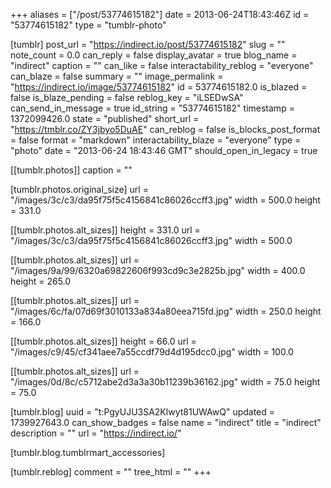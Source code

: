 +++
aliases = ["/post/53774615182"]
date = 2013-06-24T18:43:46Z
id = "53774615182"
type = "tumblr-photo"

[tumblr]
post_url = "https://indirect.io/post/53774615182"
slug = ""
note_count = 0.0
can_reply = false
display_avatar = true
blog_name = "indirect"
caption = ""
can_like = false
interactability_reblog = "everyone"
can_blaze = false
summary = ""
image_permalink = "https://indirect.io/image/53774615182"
id = 53774615182.0
is_blazed = false
is_blaze_pending = false
reblog_key = "iLSEDwSA"
can_send_in_message = true
id_string = "53774615182"
timestamp = 1372099426.0
state = "published"
short_url = "https://tmblr.co/ZY3jbyo5DuAE"
can_reblog = false
is_blocks_post_format = false
format = "markdown"
interactability_blaze = "everyone"
type = "photo"
date = "2013-06-24 18:43:46 GMT"
should_open_in_legacy = true

[[tumblr.photos]]
caption = ""

[tumblr.photos.original_size]
url = "/images/3c/c3/da95f75f5c4156841c86026ccff3.jpg"
width = 500.0
height = 331.0

[[tumblr.photos.alt_sizes]]
height = 331.0
url = "/images/3c/c3/da95f75f5c4156841c86026ccff3.jpg"
width = 500.0

[[tumblr.photos.alt_sizes]]
url = "/images/9a/99/6320a69822606f993cd9c3e2825b.jpg"
width = 400.0
height = 265.0

[[tumblr.photos.alt_sizes]]
url = "/images/6c/fa/07d69f3010133a834a80eea715fd.jpg"
width = 250.0
height = 166.0

[[tumblr.photos.alt_sizes]]
height = 66.0
url = "/images/c9/45/cf341aee7a55ccdf79d4d195dcc0.jpg"
width = 100.0

[[tumblr.photos.alt_sizes]]
url = "/images/0d/8c/c5712abe2d3a3a30b11239b36162.jpg"
width = 75.0
height = 75.0

[tumblr.blog]
uuid = "t:PgyUJU3SA2Klwyt81UWAwQ"
updated = 1739927643.0
can_show_badges = false
name = "indirect"
title = "indirect"
description = ""
url = "https://indirect.io/"

[tumblr.blog.tumblrmart_accessories]

[tumblr.reblog]
comment = ""
tree_html = ""
+++
